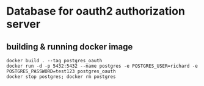 # Database for oauth2 authorization server

## building & running docker image
```
docker build . --tag postgres_oauth
docker run -d -p 5432:5432 --name postgres -e POSTGRES_USER=richard -e POSTGRES_PASSWORD=test123 postgres_oauth
docker stop postgres; docker rm postgres
```